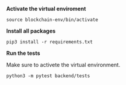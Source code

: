 **Activate the virtual enviroment**
```
source blockchain-env/bin/activate
```

**Install all packages**
```
pip3 install -r requirements.txt
```

**Run the tests**

Make sure to activete the virtual environment.

```
python3 -m pytest backend/tests
```